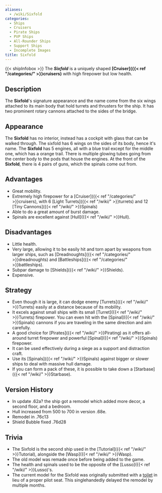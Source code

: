 ```yaml
---
aliases:
  - /wiki/Sixfold
categories:
  - Ships
  - Cruisers
  - Pirate Ships
  - PVP Ships
  - All-Rounder Ships
  - Support Ships
  - Incomplete Images
title: Sixfold
---
```


{{< shipInfobox >}} The **_Sixfold_** is a uniquely shaped **[Cruiser]({{< ref "/categories/" >}}cruisers)** with high firepower but low health.

## Description

The **Sixfold**'s signature appearance and the name come from the six wings attached to its main body that hold turrets and thrusters for the ship. It has two prominent rotary cannons attached to the sides of the bridge.

## Appearance

The **Sixfold** has no interior, instead has a cockpit with glass that can be walked through. The sixfold has 6 wings on the sides of its body, hence it's name. The **Sixfold** has 5 engines, all with a blue trail except for the middle one, which has a orange trail. There is multiple glowing tubes going from the center body to the pods that house the engines. At the front of the **Sixfold**, there is 4 pairs of guns, which the spinals come out from.

## Advantages

- Great mobility.
- Extremely high firepower for a [Cruiser]({{< ref "/categories/" >}}cruisers), with 6 [Light Turrets]({{< ref "/wiki/" >}}turrets) and 12 [Tiny Cannons]({{< ref "/wiki/" >}}Spinals)
- Able to do a great amount of burst damage.
- Spinals are excellent against [Hull]({{< ref "/wiki/" >}}Hull).

## Disadvantages

- Little health.
- Very large, allowing it to be easily hit and torn apart by weapons from larger ships, such as [Dreadnoughts]({{< ref "/categories/" >}}dreadnoughts) and [Battleships]({{< ref "/categories/" >}}battleships).
- Subpar damage to [Shields]({{< ref "/wiki/" >}}Shields).
- Expensive.

## Strategy

- Even though it is large, it can dodge enemy [Turrets]({{< ref "/wiki/" >}}Turrets) easily at a distance because of its mobility.
- It excels against small ships with its small [Turret]({{< ref "/wiki/" >}}Turrets) firepower. You can even hit with the [Spinal]({{< ref "/wiki/" >}}Spinals) cannons if you are traveling in the same direction and aim carefully.
- A good choice for [Pirates]({{< ref "/wiki/" >}}Pirating) as it offers all-around turret firepower and powerful [Spinal]({{< ref "/wiki/" >}}Spinals) firepower.
- It can be used effectively during a siege as a support and distraction craft.
- Use its [Spinals]({{< ref "/wiki/" >}}Spinals) against bigger or slower ships to deal with massive hull damage.
- If you can form a pack of these, it is possible to take down a [Starbase]({{< ref "/wiki/" >}}Starbase).

## Version History

- In update .62a? the ship got a remodel which added more decor, a second floor, and a bedroom.
- Hull increased from 500 to 700 in version .68e.
- Remodel in .76c13
- Shield Bubble fixed .76d28

## Trivia

- The Sixfold is the second ship used in the [Tutorial]({{< ref "/wiki/" >}}Tutorial), alongside the [Wasp]({{< ref "/wiki/" >}}Wasp).
- The old model was remade once before being added to the game.
- The health and spinals used to be the opposite of the [Lusso]({{< ref "/wiki/" >}}Lusso)'s.
- The current model for the Sixfold was originally submitted with a [toilet](https://i.imgur.com/sAeheAx.png) in lieu of a proper pilot seat. This singlehandedly delayed the remodel by multiple months.
